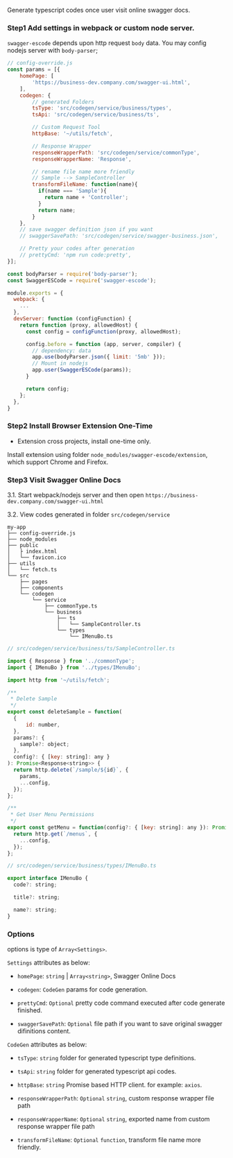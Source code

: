 Generate typescript codes once user visit online swagger docs.

### Step1 Add settings in webpack or custom node server. 

`swagger-escode` depends upon http request `body` data. You may config nodejs server with `body-parser`;

```js
// config-override.js
const params = [{
    homePage: [
        'https://business-dev.company.com/swagger-ui.html',
    ],
    codegen: {
        // generated Folders
        tsType: 'src/codegen/service/business/types',
        tsApi: 'src/codegen/service/business/ts',

        // Custom Request Tool
        httpBase: '~/utils/fetch',

        // Response Wrapper
        responseWrapperPath: 'src/codegen/service/commonType',
        responseWrapperName: 'Response',

        // rename file name more friendly
        // Sample --> SampleController
        transformFileName: function(name){
          if(name === 'Sample'){
            return name + 'Controller';
          }
          return name;
        }
    },
    // save swagger definition json if you want
    // swaggerSavePath: 'src/codegen/service/swagger-business.json',

    // Pretty your codes after generation
    // prettyCmd: 'npm run code:pretty',
}];

const bodyParser = require('body-parser');
const SwaggerESCode = require('swagger-escode');

module.exports = {
  webpack: {
    ...
  },
  devServer: function (configFunction) {
    return function (proxy, allowedHost) {
      const config = configFunction(proxy, allowedHost);

      config.before = function (app, server, compiler) {
        // dependency: data
        app.use(bodyParser.json({ limit: '5mb' }));
        // Mount in nodejs
        app.user(SwaggerESCode(params));
      }

      return config;
    };
  },
}
```

### Step2 Install Browser Extension One-Time

* Extension cross projects, install one-time only.

Install extension using folder `node_modules/swagger-escode/extension`, which support Chrome and Firefox.

### Step3 Visit Swagger Online Docs

3.1. Start webpack/nodejs server and then open `https://business-dev.company.com/swagger-ui.html`

3.2. View codes generated in folder `src/codegen/service`
```
my-app
├── config-override.js
├── node_modules
├── public
│   ├ index.html
│   └── favicon.ico
├── utils
│   └── fetch.ts
└── src
    ├── pages
    ├── components
    └── codegen
        └── service
            ├── commonType.ts
            └── business
                ├── ts
                │   └── SampleController.ts
                └── types
                    └── IMenuBo.ts
```

```js
// src/codegen/service/business/ts/SampleController.ts

import { Response } from '../commonType';
import { IMenuBo } from '../types/IMenuBo';

import http from '~/utils/fetch';

/**
 * Delete Sample
 */
export const deleteSample = function(
  {
      id: number,
  },
  params?: {
    sample?: object;
  },
  config?: { [key: string]: any }
): Promise<Response<string>> {
  return http.delete(`/sample/${id}`, {
    params,
    ...config,
  });
};

/**
 * Get User Menu Permissions
 */
export const getMenu = function(config?: { [key: string]: any }): Promise<Response<Array<IMenuBo>>> {
  return http.get(`/menus`, {
    ...config,
  });
};

```

```js
// src/codegen/service/business/types/IMenuBo.ts

export interface IMenuBo {
  code?: string;

  title?: string;

  name?: string;
}
```
### Options

options is type of `Array<Settings>`.

`Settings` attributes as below:

* `homePage`: `string` | `Array<string>`, Swagger Online Docs

* `codegen`: `CodeGen` params for code generation.

* `prettyCmd`: `Optional` pretty code command executed after code generate finished.

* `swaggerSavePath`: `Optional` file path if you want to save original swagger difinitions content.


`CodeGen` attributes as below:

* `tsType`: `string`  folder for generated typescript type definitions.

* `tsApi`: `string`  folder for generated typescript api codes.

* `httpBase`: `string`  Promise based HTTP client. for example: `axios`.

* `responseWrapperPath`: `Optional` `string`, custom response wrapper file path

* `responseWrapperName`: `Optional` `string`, exported name from custom response wrapper file path

* `transformFileName`: `Optional` `function`, transform file name more friendly.





